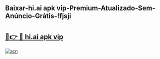 
## Baixar-hi.ai apk vip-Premium-Atualizado-Sem-Anúncio-Grátis-!fjsji

# <h2><a href="https://andorid.site?title=hi.ai_apk_vip&ref=27">🔗👉 🔴 hi.ai apk vip</a></h2>

[![acn](https://github.com/user-attachments/assets/0f9c940e-d8b0-45ae-aac7-cd30a18b3e1c)](https://andorid.site?title=hi.ai_apk_vip&ref=27)

